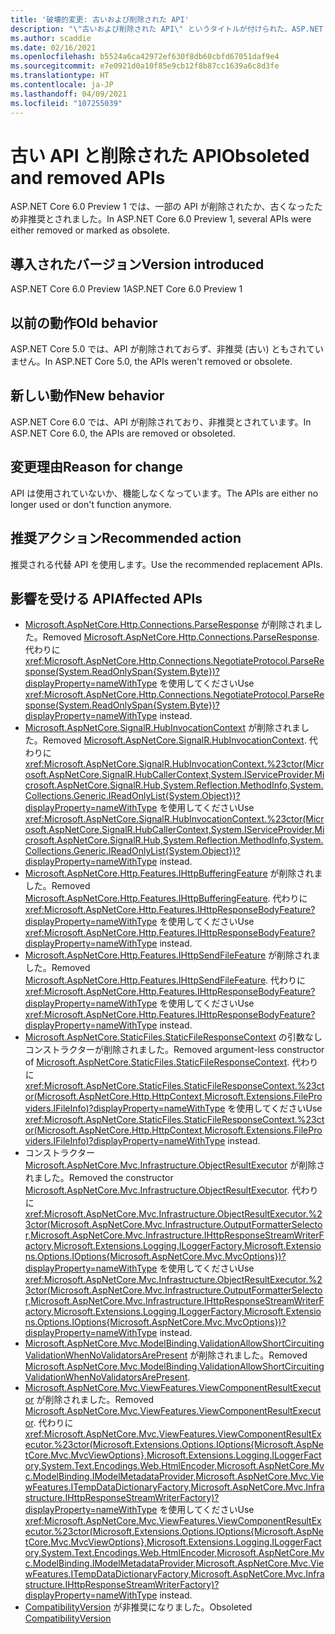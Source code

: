 ```yaml
---
title: '破壊的変更: 古いおよび削除された API'
description: "\"古いおよび削除された API\" というタイトルが付けられた、ASP.NET Core 6.0 における破壊的変更について説明します"
ms.author: scaddie
ms.date: 02/16/2021
ms.openlocfilehash: b5524a6ca42972ef630f8db60cbfd67051daf9e4
ms.sourcegitcommit: e7e0921d0a10f85e9cb12f8b87cc1639a6c8d3fe
ms.translationtype: HT
ms.contentlocale: ja-JP
ms.lasthandoff: 04/09/2021
ms.locfileid: "107255039"
---
```

# <a name="obsoleted-and-removed-apis"></a><span data-ttu-id="08ce6-103">古い API と削除された API</span><span class="sxs-lookup"><span data-stu-id="08ce6-103">Obsoleted and removed APIs</span></span>

<span data-ttu-id="08ce6-104">ASP.NET Core 6.0 Preview 1 では、一部の API が削除されたか、古くなったため非推奨とされました。</span><span class="sxs-lookup"><span data-stu-id="08ce6-104">In ASP.NET Core 6.0 Preview 1, several APIs were either removed or marked as obsolete.</span></span>

## <a name="version-introduced"></a><span data-ttu-id="08ce6-105">導入されたバージョン</span><span class="sxs-lookup"><span data-stu-id="08ce6-105">Version introduced</span></span>

<span data-ttu-id="08ce6-106">ASP.NET Core 6.0 Preview 1</span><span class="sxs-lookup"><span data-stu-id="08ce6-106">ASP.NET Core 6.0 Preview 1</span></span>

## <a name="old-behavior"></a><span data-ttu-id="08ce6-107">以前の動作</span><span class="sxs-lookup"><span data-stu-id="08ce6-107">Old behavior</span></span>

<span data-ttu-id="08ce6-108">ASP.NET Core 5.0 では、API が削除されておらず、非推奨 (古い) ともされていません。</span><span class="sxs-lookup"><span data-stu-id="08ce6-108">In ASP.NET Core 5.0, the APIs weren't removed or obsolete.</span></span>

## <a name="new-behavior"></a><span data-ttu-id="08ce6-109">新しい動作</span><span class="sxs-lookup"><span data-stu-id="08ce6-109">New behavior</span></span>

<span data-ttu-id="08ce6-110">ASP.NET Core 6.0 では、API が削除されており、非推奨とされています。</span><span class="sxs-lookup"><span data-stu-id="08ce6-110">In ASP.NET Core 6.0, the APIs are removed or obsoleted.</span></span>

## <a name="reason-for-change"></a><span data-ttu-id="08ce6-111">変更理由</span><span class="sxs-lookup"><span data-stu-id="08ce6-111">Reason for change</span></span>

<span data-ttu-id="08ce6-112">API は使用されていないか、機能しなくなっています。</span><span class="sxs-lookup"><span data-stu-id="08ce6-112">The APIs are either no longer used or don't function anymore.</span></span>

## <a name="recommended-action"></a><span data-ttu-id="08ce6-113">推奨アクション</span><span class="sxs-lookup"><span data-stu-id="08ce6-113">Recommended action</span></span>

<span data-ttu-id="08ce6-114">推奨される代替 API を使用します。</span><span class="sxs-lookup"><span data-stu-id="08ce6-114">Use the recommended replacement APIs.</span></span>

## <a name="affected-apis"></a><span data-ttu-id="08ce6-115">影響を受ける API</span><span class="sxs-lookup"><span data-stu-id="08ce6-115">Affected APIs</span></span>

* <span data-ttu-id="08ce6-116">[Microsoft.AspNetCore.Http.Connections.ParseResponse](/dotnet/api/microsoft.aspnetcore.http.connections.negotiateprotocol.parseresponse?view=aspnetcore-3.1&preserve-view=true#Microsoft_AspNetCore_Http_Connections_NegotiateProtocol_ParseResponse_System_IO_Stream_) が削除されました。</span><span class="sxs-lookup"><span data-stu-id="08ce6-116">Removed [Microsoft.AspNetCore.Http.Connections.ParseResponse](/dotnet/api/microsoft.aspnetcore.http.connections.negotiateprotocol.parseresponse?view=aspnetcore-3.1&preserve-view=true#Microsoft_AspNetCore_Http_Connections_NegotiateProtocol_ParseResponse_System_IO_Stream_).</span></span> <span data-ttu-id="08ce6-117">代わりに <xref:Microsoft.AspNetCore.Http.Connections.NegotiateProtocol.ParseResponse(System.ReadOnlySpan{System.Byte})?displayProperty=nameWithType> を使用してください</span><span class="sxs-lookup"><span data-stu-id="08ce6-117">Use <xref:Microsoft.AspNetCore.Http.Connections.NegotiateProtocol.ParseResponse(System.ReadOnlySpan{System.Byte})?displayProperty=nameWithType> instead.</span></span>
* <span data-ttu-id="08ce6-118">[Microsoft.AspNetCore.SignalR.HubInvocationContext](/dotnet/api/microsoft.aspnetcore.signalr.hubinvocationcontext.-ctor?view=aspnetcore-5.0&preserve-view=true#Microsoft_AspNetCore_SignalR_HubInvocationContext__ctor_Microsoft_AspNetCore_SignalR_HubCallerContext_System_String_System_Object___) が削除されました。</span><span class="sxs-lookup"><span data-stu-id="08ce6-118">Removed [Microsoft.AspNetCore.SignalR.HubInvocationContext](/dotnet/api/microsoft.aspnetcore.signalr.hubinvocationcontext.-ctor?view=aspnetcore-5.0&preserve-view=true#Microsoft_AspNetCore_SignalR_HubInvocationContext__ctor_Microsoft_AspNetCore_SignalR_HubCallerContext_System_String_System_Object___).</span></span> <span data-ttu-id="08ce6-119">代わりに <xref:Microsoft.AspNetCore.SignalR.HubInvocationContext.%23ctor(Microsoft.AspNetCore.SignalR.HubCallerContext,System.IServiceProvider,Microsoft.AspNetCore.SignalR.Hub,System.Reflection.MethodInfo,System.Collections.Generic.IReadOnlyList{System.Object})?displayProperty=nameWithType> を使用してください</span><span class="sxs-lookup"><span data-stu-id="08ce6-119">Use <xref:Microsoft.AspNetCore.SignalR.HubInvocationContext.%23ctor(Microsoft.AspNetCore.SignalR.HubCallerContext,System.IServiceProvider,Microsoft.AspNetCore.SignalR.Hub,System.Reflection.MethodInfo,System.Collections.Generic.IReadOnlyList{System.Object})?displayProperty=nameWithType> instead.</span></span>
* <span data-ttu-id="08ce6-120">[Microsoft.AspNetCore.Http.Features.IHttpBufferingFeature](/dotnet/api/microsoft.aspnetcore.http.features.ihttpbufferingfeature?view=aspnetcore-3.1&preserve-view=true) が削除されました。</span><span class="sxs-lookup"><span data-stu-id="08ce6-120">Removed [Microsoft.AspNetCore.Http.Features.IHttpBufferingFeature](/dotnet/api/microsoft.aspnetcore.http.features.ihttpbufferingfeature?view=aspnetcore-3.1&preserve-view=true).</span></span> <span data-ttu-id="08ce6-121">代わりに <xref:Microsoft.AspNetCore.Http.Features.IHttpResponseBodyFeature?displayProperty=nameWithType> を使用してください</span><span class="sxs-lookup"><span data-stu-id="08ce6-121">Use <xref:Microsoft.AspNetCore.Http.Features.IHttpResponseBodyFeature?displayProperty=nameWithType> instead.</span></span>
* <span data-ttu-id="08ce6-122">[Microsoft.AspNetCore.Http.Features.IHttpSendFileFeature](/dotnet/api/microsoft.aspnetcore.http.features.ihttpsendfilefeature?view=aspnetcore-3.1&preserve-view=true) が削除されました。</span><span class="sxs-lookup"><span data-stu-id="08ce6-122">Removed [Microsoft.AspNetCore.Http.Features.IHttpSendFileFeature](/dotnet/api/microsoft.aspnetcore.http.features.ihttpsendfilefeature?view=aspnetcore-3.1&preserve-view=true).</span></span> <span data-ttu-id="08ce6-123">代わりに <xref:Microsoft.AspNetCore.Http.Features.IHttpResponseBodyFeature?displayProperty=nameWithType> を使用してください</span><span class="sxs-lookup"><span data-stu-id="08ce6-123">Use <xref:Microsoft.AspNetCore.Http.Features.IHttpResponseBodyFeature?displayProperty=nameWithType> instead.</span></span>
* <span data-ttu-id="08ce6-124">[Microsoft.AspNetCore.StaticFiles.StaticFileResponseContext](/dotnet/api/microsoft.aspnetcore.staticfiles.staticfileresponsecontext.-ctor?view=aspnetcore-3.1&preserve-view=true#Microsoft_AspNetCore_StaticFiles_StaticFileResponseContext__ctor) の引数なしコンストラクターが削除されました。</span><span class="sxs-lookup"><span data-stu-id="08ce6-124">Removed argument-less constructor of [Microsoft.AspNetCore.StaticFiles.StaticFileResponseContext](/dotnet/api/microsoft.aspnetcore.staticfiles.staticfileresponsecontext.-ctor?view=aspnetcore-3.1&preserve-view=true#Microsoft_AspNetCore_StaticFiles_StaticFileResponseContext__ctor).</span></span> <span data-ttu-id="08ce6-125">代わりに <xref:Microsoft.AspNetCore.StaticFiles.StaticFileResponseContext.%23ctor(Microsoft.AspNetCore.Http.HttpContext,Microsoft.Extensions.FileProviders.IFileInfo)?displayProperty=nameWithType> を使用してください</span><span class="sxs-lookup"><span data-stu-id="08ce6-125">Use <xref:Microsoft.AspNetCore.StaticFiles.StaticFileResponseContext.%23ctor(Microsoft.AspNetCore.Http.HttpContext,Microsoft.Extensions.FileProviders.IFileInfo)?displayProperty=nameWithType> instead.</span></span>
* <span data-ttu-id="08ce6-126">コンストラクター [Microsoft.AspNetCore.Mvc.Infrastructure.ObjectResultExecutor](/dotnet/api/microsoft.aspnetcore.mvc.infrastructure.objectresultexecutor.-ctor?view=aspnetcore-3.1&preserve-view=true#Microsoft_AspNetCore_Mvc_Infrastructure_ObjectResultExecutor__ctor_Microsoft_AspNetCore_Mvc_Infrastructure_OutputFormatterSelector_Microsoft_AspNetCore_Mvc_Infrastructure_IHttpResponseStreamWriterFactory_Microsoft_Extensions_Logging_ILoggerFactory_) が削除されました。</span><span class="sxs-lookup"><span data-stu-id="08ce6-126">Removed the constructor [Microsoft.AspNetCore.Mvc.Infrastructure.ObjectResultExecutor](/dotnet/api/microsoft.aspnetcore.mvc.infrastructure.objectresultexecutor.-ctor?view=aspnetcore-3.1&preserve-view=true#Microsoft_AspNetCore_Mvc_Infrastructure_ObjectResultExecutor__ctor_Microsoft_AspNetCore_Mvc_Infrastructure_OutputFormatterSelector_Microsoft_AspNetCore_Mvc_Infrastructure_IHttpResponseStreamWriterFactory_Microsoft_Extensions_Logging_ILoggerFactory_).</span></span> <span data-ttu-id="08ce6-127">代わりに <xref:Microsoft.AspNetCore.Mvc.Infrastructure.ObjectResultExecutor.%23ctor(Microsoft.AspNetCore.Mvc.Infrastructure.OutputFormatterSelector,Microsoft.AspNetCore.Mvc.Infrastructure.IHttpResponseStreamWriterFactory,Microsoft.Extensions.Logging.ILoggerFactory,Microsoft.Extensions.Options.IOptions{Microsoft.AspNetCore.Mvc.MvcOptions})?displayProperty=nameWithType> を使用してください</span><span class="sxs-lookup"><span data-stu-id="08ce6-127">Use <xref:Microsoft.AspNetCore.Mvc.Infrastructure.ObjectResultExecutor.%23ctor(Microsoft.AspNetCore.Mvc.Infrastructure.OutputFormatterSelector,Microsoft.AspNetCore.Mvc.Infrastructure.IHttpResponseStreamWriterFactory,Microsoft.Extensions.Logging.ILoggerFactory,Microsoft.Extensions.Options.IOptions{Microsoft.AspNetCore.Mvc.MvcOptions})?displayProperty=nameWithType> instead.</span></span>
* <span data-ttu-id="08ce6-128">[Microsoft.AspNetCore.Mvc.ModelBinding.ValidationAllowShortCircuitingValidationWhenNoValidatorsArePresent](/dotnet/api/microsoft.aspnetcore.mvc.modelbinding.validation.validationvisitor.allowshortcircuitingvalidationwhennovalidatorsarepresent?view=aspnetcore-3.1&preserve-view=true#Microsoft_AspNetCore_Mvc_ModelBinding_Validation_ValidationVisitor_AllowShortCircuitingValidationWhenNoValidatorsArePresent) が削除されました。</span><span class="sxs-lookup"><span data-stu-id="08ce6-128">Removed [Microsoft.AspNetCore.Mvc.ModelBinding.ValidationAllowShortCircuitingValidationWhenNoValidatorsArePresent](/dotnet/api/microsoft.aspnetcore.mvc.modelbinding.validation.validationvisitor.allowshortcircuitingvalidationwhennovalidatorsarepresent?view=aspnetcore-3.1&preserve-view=true#Microsoft_AspNetCore_Mvc_ModelBinding_Validation_ValidationVisitor_AllowShortCircuitingValidationWhenNoValidatorsArePresent).</span></span>
* <span data-ttu-id="08ce6-129">[Microsoft.AspNetCore.Mvc.ViewFeatures.ViewComponentResultExecutor](/dotnet/api/microsoft.aspnetcore.mvc.viewfeatures.viewcomponentresultexecutor.-ctor?view=aspnetcore-3.1&preserve-view=true#Microsoft_AspNetCore_Mvc_ViewFeatures_ViewComponentResultExecutor__ctor_Microsoft_Extensions_Options_IOptions_Microsoft_AspNetCore_Mvc_MvcViewOptions__Microsoft_Extensions_Logging_ILoggerFactory_System_Text_Encodings_Web_HtmlEncoder_Microsoft_AspNetCore_Mvc_ModelBinding_IModelMetadataProvider_Microsoft_AspNetCore_Mvc_ViewFeatures_ITempDataDictionaryFactory_) が削除されました。</span><span class="sxs-lookup"><span data-stu-id="08ce6-129">Removed [Microsoft.AspNetCore.Mvc.ViewFeatures.ViewComponentResultExecutor](/dotnet/api/microsoft.aspnetcore.mvc.viewfeatures.viewcomponentresultexecutor.-ctor?view=aspnetcore-3.1&preserve-view=true#Microsoft_AspNetCore_Mvc_ViewFeatures_ViewComponentResultExecutor__ctor_Microsoft_Extensions_Options_IOptions_Microsoft_AspNetCore_Mvc_MvcViewOptions__Microsoft_Extensions_Logging_ILoggerFactory_System_Text_Encodings_Web_HtmlEncoder_Microsoft_AspNetCore_Mvc_ModelBinding_IModelMetadataProvider_Microsoft_AspNetCore_Mvc_ViewFeatures_ITempDataDictionaryFactory_).</span></span> <span data-ttu-id="08ce6-130">代わりに <xref:Microsoft.AspNetCore.Mvc.ViewFeatures.ViewComponentResultExecutor.%23ctor(Microsoft.Extensions.Options.IOptions{Microsoft.AspNetCore.Mvc.MvcViewOptions},Microsoft.Extensions.Logging.ILoggerFactory,System.Text.Encodings.Web.HtmlEncoder,Microsoft.AspNetCore.Mvc.ModelBinding.IModelMetadataProvider,Microsoft.AspNetCore.Mvc.ViewFeatures.ITempDataDictionaryFactory,Microsoft.AspNetCore.Mvc.Infrastructure.IHttpResponseStreamWriterFactory)?displayProperty=nameWithType> を使用してください</span><span class="sxs-lookup"><span data-stu-id="08ce6-130">Use <xref:Microsoft.AspNetCore.Mvc.ViewFeatures.ViewComponentResultExecutor.%23ctor(Microsoft.Extensions.Options.IOptions{Microsoft.AspNetCore.Mvc.MvcViewOptions},Microsoft.Extensions.Logging.ILoggerFactory,System.Text.Encodings.Web.HtmlEncoder,Microsoft.AspNetCore.Mvc.ModelBinding.IModelMetadataProvider,Microsoft.AspNetCore.Mvc.ViewFeatures.ITempDataDictionaryFactory,Microsoft.AspNetCore.Mvc.Infrastructure.IHttpResponseStreamWriterFactory)?displayProperty=nameWithType> instead.</span></span>
* <span data-ttu-id="08ce6-131">[CompatibilityVersion](/dotnet/api/microsoft.aspnetcore.mvc.compatibilityversion?view=aspnetcore-3.1&preserve-view=true) が非推奨になりました。</span><span class="sxs-lookup"><span data-stu-id="08ce6-131">Obsoleted [CompatibilityVersion](/dotnet/api/microsoft.aspnetcore.mvc.compatibilityversion?view=aspnetcore-3.1&preserve-view=true)</span></span>

<!--

## Category

ASP.NET Core

## Affected APIs

- `M:Microsoft.AspNetCore.Http.Connections.NegotiateProtocol.ParseResponse(System.IO.Stream)`
- `M:Microsoft.AspNetCore.SignalR.HubInvocationContext.#ctor(Microsoft.AspNetCore.SignalR.HubCallerContext,System.String,System.Object[])`
- `T:Microsoft.AspNetCore.Http.Features.IHttpBufferingFeature`
- `T:Microsoft.AspNetCore.Http.Features.IHttpSendFileFeature`
- `M:Microsoft.AspNetCore.StaticFiles.StaticFileResponseContext.#ctor`
- `M:Microsoft.AspNetCore.Mvc.Infrastructure.ObjectResultExecutor.#ctor(Microsoft.AspNetCore.Mvc.Infrastructure.OutputFormatterSelector,Microsoft.AspNetCore.Mvc.Infrastructure.IHttpResponseStreamWriterFactory,Microsoft.Extensions.Logging.ILoggerFactory)`
- `Overload:Microsoft.AspNetCore.Mvc.ModelBinding.Validation.ValidationVisitor.AllowShortCircuitingValidationWhenNoValidatorsArePresent`
- `M:Microsoft.AspNetCore.Mvc.ViewFeatures.ViewComponentResultExecutor.#ctor(Microsoft.Extensions.Options.IOptions{Microsoft.AspNetCore.Mvc.MvcViewOptions},Microsoft.Extensions.Logging.ILoggerFactory,System.Text.Encodings.Web.HtmlEncoder,Microsoft.AspNetCore.Mvc.ModelBinding.IModelMetadataProvider,Microsoft.AspNetCore.Mvc.ViewFeatures.ITempDataDictionaryFactory)`
- `T:Microsoft.AspNetCore.Mvc.CompatibilityVersion`

-->
